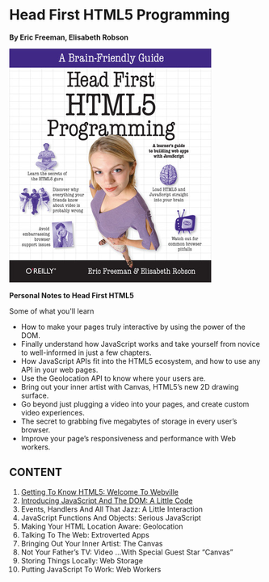# Head First HTML5 Programming 
**By Eric Freeman, Elisabeth Robson**



[![](/images/HF_book.jpeg)](https://learning.oreilly.com/library/view/head-first-html5/9781449314712/)


**Personal Notes to Head First HTML5**

Some of what you'll learn
- How to make your pages truly interactive by using the power of the DOM.
- Finally understand how JavaScript works and take yourself from novice to well-informed in just a few chapters.
- How JavaScript APIs fit into the HTML5 ecosystem, and how to use any API in your web pages.
- Use the Geolocation API to know where your users are.
- Bring out your inner artist with Canvas, HTML5’s new 2D drawing surface.
- Go beyond just plugging a video into your pages, and create custom video experiences.
- The secret to grabbing five megabytes of storage in every user’s browser.
- Improve your page’s responsiveness and performance with Web workers.


## CONTENT
1. [Getting To Know HTML5: Welcome To Webville](/chapter1/)
2. [Introducing JavaScript And The DOM: A Little Code](/chapter2/)
3. Events, Handlers And All That Jazz: A Little Interaction
4. JavaScript Functions And Objects: Serious JavaScript
5. Making Your HTML Location Aware: Geolocation
6. Talking To The Web: Extroverted Apps
7. Bringing Out Your Inner Artist: The Canvas
8. Not Your Father’s TV: Video ...With Special Guest Star “Canvas”
9. Storing Things Locally: Web Storage
10. Putting JavaScript To Work: Web Workers
